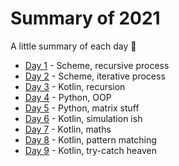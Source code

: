 # Summary of 2021
A little summary of each day :slightly_smiling_face:

- [Day 1](/2021/Day%201) - Scheme, recursive process
- [Day 2](/2021/Day%202) - Scheme, iterative process
- [Day 3](/2021/Day%203) - Kotlin, recursion
- [Day 4](/2021/Day%204) - Python, OOP
- [Day 5](/2021/Day%205) - Python, matrix stuff
- [Day 6](/2021/Day%206) - Kotlin, simulation ish
- [Day 7](/2021/Day%207) - Kotlin, maths
- [Day 8](/2021/Day%208) - Kotlin, pattern matching
- [Day 9](/2021/Day%209) - Kotlin, try-catch heaven